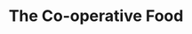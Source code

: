 ---
title: "The Co-operative Food"
url: /derby/the-co-operative-food-bembridge-drive/
shop: Supermarkt
---